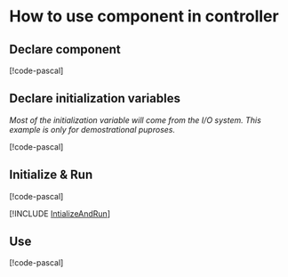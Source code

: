 
# How to use component in controller

## Declare component
[!code-pascal[](../app/src/Documentation/Component.st?name=ComponentDeclaration)]

## Declare initialization variables

*Most of the initialization variable will come from the I/O system. This example is only for demostrational puproses.*

[!code-pascal[](../app/src/Documentation/Component.st?name=InitializationArgumentsDeclaration)]

## Initialize & Run

[!code-pascal[](../app/src/Documentation/Component.st?name=Initialization)]

[!INCLUDE [IntializeAndRun](../../../docfx/articles/notes/CYCLIC_UPDATE_NOTICE.md)]

## Use
[!code-pascal[](../app/src/Documentation/Component.st?name=Usage)]